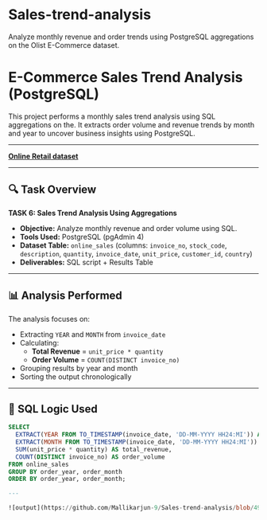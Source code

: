 # Sales-trend-analysis
Analyze monthly revenue and order trends using PostgreSQL aggregations on the Olist E-Commerce dataset.
# E-Commerce Sales Trend Analysis (PostgreSQL)

This project performs a monthly sales trend analysis using SQL aggregations on the. It extracts order volume and revenue trends by month and year to uncover business insights using PostgreSQL.

---
**[Online Retail dataset](https://archive.ics.uci.edu/dataset/352/online%2Bretail)**

---

## 🔍 Task Overview

**TASK 6: Sales Trend Analysis Using Aggregations**  
- **Objective:** Analyze monthly revenue and order volume using SQL.
- **Tools Used:** PostgreSQL (pgAdmin 4)
- **Dataset Table:** `online_sales` (columns: `invoice_no`, `stock_code`, `description`, `quantity`, `invoice_date`, `unit_price`, `customer_id`, `country`)
- **Deliverables:** SQL script + Results Table

---

## 📊 Analysis Performed

The analysis focuses on:

- Extracting `YEAR` and `MONTH` from `invoice_date`
- Calculating:
  - **Total Revenue** = `unit_price * quantity`
  - **Order Volume** = `COUNT(DISTINCT invoice_no)`
- Grouping results by year and month
- Sorting the output chronologically

---

## 🧠 SQL Logic Used

```sql
SELECT 
  EXTRACT(YEAR FROM TO_TIMESTAMP(invoice_date, 'DD-MM-YYYY HH24:MI')) AS order_year,
  EXTRACT(MONTH FROM TO_TIMESTAMP(invoice_date, 'DD-MM-YYYY HH24:MI')) AS order_month,
  SUM(unit_price * quantity) AS total_revenue,
  COUNT(DISTINCT invoice_no) AS order_volume
FROM online_sales
GROUP BY order_year, order_month
ORDER BY order_year, order_month;

---

![output](https://github.com/Mallikarjun-9/Sales-trend-analysis/blob/4957d126f98dec2112d98e4a34929903c2517578/Screenshot%202025-04-29%20165406.png)
